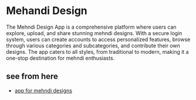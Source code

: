 # Mehandi Design 

The Mehndi Design App is a comprehensive platform where users can explore, upload, and share stunning mehndi designs. With a secure login system, users can create accounts to access personalized features, browse through various categories and subcategories, and contribute their own designs. The app caters to all styles, from traditional to modern, making it a one-stop destination for mehndi enthusiasts.

## see from here

- [app for mehndi designs](https://github.com/sania0098/Mehndi-App/tree/master/lib/UI)

